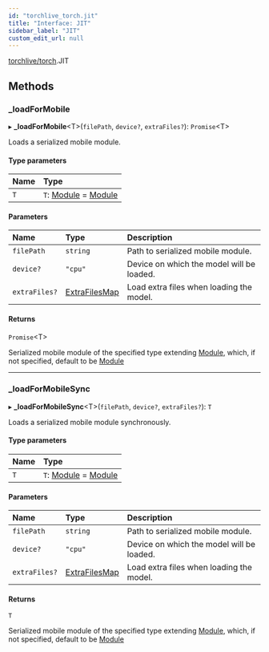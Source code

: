 ```yaml
---
id: "torchlive_torch.jit"
title: "Interface: JIT"
sidebar_label: "JIT"
custom_edit_url: null
---
```


[torchlive/torch](../modules/torchlive_torch.md).JIT

## Methods

### \_loadForMobile

▸ **_loadForMobile**<T\>(`filePath`, `device?`, `extraFiles?`): `Promise`<T\>

Loads a serialized mobile module.

#### Type parameters

| Name | Type |
| :------ | :------ |
| `T` | `T`: [Module](torchlive_torch.module.md) = [Module](torchlive_torch.module.md) |

#### Parameters

| Name | Type | Description |
| :------ | :------ | :------ |
| `filePath` | `string` | Path to serialized mobile module. |
| `device?` | ``"cpu"`` | Device on which the model will be loaded. |
| `extraFiles?` | [ExtraFilesMap](../modules/torchlive_torch.md#extrafilesmap) | Load extra files when loading the model. |

#### Returns

`Promise`<T\>

Serialized mobile module of the specified type extending [Module](torchlive_torch.module.md),
which, if not specified, default to be [Module](torchlive_torch.module.md)

___

### \_loadForMobileSync

▸ **_loadForMobileSync**<T\>(`filePath`, `device?`, `extraFiles?`): `T`

Loads a serialized mobile module synchronously.

#### Type parameters

| Name | Type |
| :------ | :------ |
| `T` | `T`: [Module](torchlive_torch.module.md) = [Module](torchlive_torch.module.md) |

#### Parameters

| Name | Type | Description |
| :------ | :------ | :------ |
| `filePath` | `string` | Path to serialized mobile module. |
| `device?` | ``"cpu"`` | Device on which the model will be loaded. |
| `extraFiles?` | [ExtraFilesMap](../modules/torchlive_torch.md#extrafilesmap) | Load extra files when loading the model. |

#### Returns

`T`

Serialized mobile module of the specified type extending [Module](torchlive_torch.module.md),
which, if not specified, default to be [Module](torchlive_torch.module.md)

